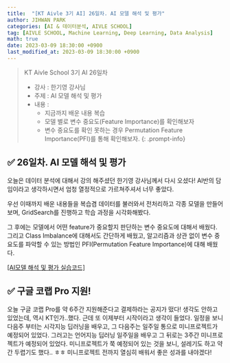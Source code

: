 ```yaml
---
title:  "[KT Aivle 3기 AI] 26일차. AI 모델 해석 및 평가"
author: JIHWAN PARK
categories: [AI & 데이터분석, AIVLE SCHOOL]
tag: [AIVLE SCHOOL, Machine Learning, Deep Learning, Data Analysis]
math: true
date: 2023-03-09 18:30:00 +0900
last_modified_at: 2023-03-09 18:30:00 +0900
---
```

> KT Aivle School 3기 AI 26일차 
> - 강사 : 한기영 강사님
> - 주제 : AI 모델 해석 및 평가
> - 내용 :
>   - 지금까지 배운 내용 복습
>   - 모델 별로 변수 중요도(Feature Importance)를 확인해보자
>   - 변수 중요도를 확인 못하는 경우 Permutation Feature Importance(PFI)를 통해 확인해보자.
{: .prompt-info}

## ✅ 26일차. AI 모델 해석 및 평가
오늘은 데이터 분석에 대해서 강의 해주셨던 한기영 강사님께서 다시 오셨다! AI반의 담임이라고 생각하시면서 엄청 열정적으로 가르쳐주셔서 너무 좋았다.

우선 이때까지 배운 내용들을 복습겸 데이터를 불러와서 전처리하고 각종 모델을 만들어보며, GridSearch를 진행하고 학습 과정을 시각화해봤다.

그 후에는 모델에서 어떤 feature가 중요할지 판단하는 변수 중요도에 대해서 배웠다. 그리고 Class Imbalance에 대해서도 간단하게 배웠고, 알고리즘과 상관 없이 변수 중요도를 파악할 수 있는 방법인 PFI(Permutation Feature Importance)에 대해 배웠다.

<a href='https://github.com/Jihwan98/aivle_school/tree/main/2023.03.09_AI%EB%AA%A8%EB%8D%B8%20%ED%95%B4%EC%84%9D%ED%8F%89%EA%B0%80_%EC%8B%A4%EC%8A%B5%EC%9E%90%EB%A3%8C' target='_blank'>[AI모델 해석 및 평가 실습코드]</a>

## ✅ 구글 코랩 Pro 지원!
오늘 구글 코랩 Pro를 약 6주간 지원해준다고 결제하라는 공지가 떴다! 생각도 안하고 있었는데, 역시 KT인가..했다. 근데 또 이제부터 시작이라고 생각이 들었다. 일정을 보니 다음주 부터는 시각지능 딥러닝을 배우고, 그 다음주는 일주일 통으로 미니프로젝트가 예정되어 있었다. 그러고는 언어지능 딥러닝 일주일을 배우고 그 뒤로는 3주간 미니프로젝트가 예정되어 있었다. 미니프로젝트가 쭉 예정되어 있는 것을 보니, 설레기도 하고 약간 두렵기도 했다.. ㅎㅎ 미니프로젝트 전까지 열심히 배워서 좋은 성과를 내야겠다!